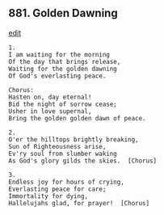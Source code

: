
## 881.  Golden Dawning
[edit](https://docs.google.com/document/d/1yf7eEvy4OHrbzmbOaRiA74szr_nhDi_l/edit?mode=html)



    1.
    I am waiting for the morning
    Of the day that brings release,
    Waiting for the golden dawning
    Of God's everlasting peace.

    Chorus:
    Hasten on, day eternal!
    Bid the night of sorrow cease;
    Usher in love supernal,
    Bring the golden golden dawn of peace.

    2.
    O'er the hilltops brightly breaking,
    Sun of Righteousness arise,
    Ev'ry soul from slumber waking
    As God's glory gilds the skies.  [Chorus]

    3.
    Endless joy for hours of crying,
    Everlasting peace for care;
    Immortality for dying,
    Hallelujahs glad, for prayer!  [Chorus]

